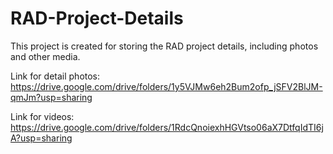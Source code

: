 # RAD-Project-Details
This project is created for storing the RAD project details, including photos and other media.

Link for detail photos: https://drive.google.com/drive/folders/1y5VJMw6eh2Bum2ofp_jSFV2BlJM-qmJm?usp=sharing

Link for videos: https://drive.google.com/drive/folders/1RdcQnoiexhHGVtso06aX7DtfqIdTI6jA?usp=sharing
